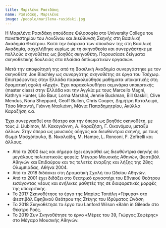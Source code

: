 ```yaml
---
title: Μαριλένα Ρασιδάκη
name: Ρασιδάκη, Μαριλένα  
image: /people/marilena-rasidaki.jpg
---
```


Η Μαριλένα Ρασιδάκη σπούδασε Φιλοσοφία στο University College του πανεπιστημίου του Λονδίνου και Διεύθυνση Σκηνής στη Βασιλική Ακαδημία Θεάτρου. Κατά την διάρκεια των σπουδών της στη Βασιλική Ακαδημία, ασχολήθηκε κυρίως με τη σκηνοθεσία και συνεργάστηκε με πολλούς σκηνοθέτες ως βοηθός σκηνοθέτη. Παρουσίασε δείγματα σκηνοθετικής δουλειάς στα πλαίσια διπλωματικών εργασιών.

Μετά την αποφοίτησή της από τη Βασιλική Ακαδημία συνεργάστηκε με τον σκηνοθέτη Joe Blachley ως συνεργάτης σκηνοθέτης σε έργα του Τσέχωφ. Επιστρέφοντας στην Ελλάδα παρακολούθησε μαθήματα υποκριτικής στη δραματική σχολή «Αρχή». Έχει παρακολουθήσει σεμινάρια υποκριτικής (master class) στην Ελλάδα και την Αγγλία με τους Marcello Magni, Kathryn Hunter, Lilo Baur, Lorna Marshal, Jennie Buckman, Bill Gaskill, Clive Mendus, Nona Sheppard, Geoff Bullen, Chris Cooper, Δημήτρη Καταλειφό, Τάσο Μπαντή, Γιάννη Νταλιάνη, Mάνια Παπαδημητρίου, Ακύλλα Καραζήση κ.α.

Έχει συνεργασθεί στο θέατρο και την όπερα ως βοηθός σκηνοθέτη, με τους J. Liubimov, Μ. Κακογιάννη, Α. Καραζήση, Γ. Οικονόμου, μεταξύ άλλων. Στην όπερα ως μουσικός οδηγός και διευθύντρια σκηνής, με τους Θωμά Μοσχόπουλο, Β. Νικολαίδη, M. Hampe, L. Ronconi, F. Zefirelli και άλλους.

- Από το 2000 έως και σήμερα έχει εργασθεί ως διευθύντρια σκηνής σε μεγάλους πολιτιστικούς φορείς: Μέγαρο Μουσικής Αθηνών, Φεστιβάλ Αθηνών και Επιδαύρου και τις τελετές έναρξης και λήξης της 28ης Ολυμπιάδας, Αθήνα 2004.
- Από το 2018 διδάσκει στη Δραματική Σχολή του Ωδείου Αθηνών.
- Από το 2001 έχει διδάξει στο θεατρικό εργαστήρι του Εθνικού Θεάτρου εισάγοντας νέους και ενήλικες μαθητές της σε διαφορετικές μορφές της υποκριτικής.
- Το 2017 Σκηνοθέτησε το έργο της Μαρίας Τοπάλη «Γέφυρα» στο Φεστιβάλ Εφηβικού Θεάτρου της Στέγης του Ιδρύματος Ωνάση
- Το 2018 Σκηνοθέτησε το έργο του Lanford Wilson «Balm in Gilead» στο Θέατρο Ροές.
- Το 2019 Συν Σκηνοθέτησε το έργο «Μέρες του 39, Γιώργος Σεφέρης» στο Μέγαρο Μουσικής Αθηνών.